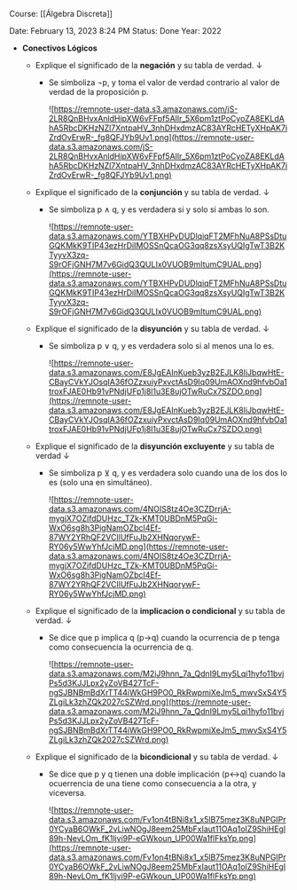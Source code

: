 Course: [[Álgebra Discreta]]

Date: February 13, 2023 8:24 PM
Status: Done
Year: 2022

- **Conectivos Lógicos**
    - Explique el significado de la **negación** y su tabla de verdad. ↓
        - Se simboliza ¬p, y toma el valor de verdad contrario al valor de verdad de la proposición p.
            
            ![https://remnote-user-data.s3.amazonaws.com/jS-2LR8QnBHvxAnldHipXW6vFFpf5AIlr_5X6pm1ztPoCyoZA8EKLdAhA5RbcDKHzNZl7XntpaHV_3nhDHxdmzAC83AYRcHETyXHpAK7iZrdOvErwR-_fg8QFJYb9Uv1.png](https://remnote-user-data.s3.amazonaws.com/jS-2LR8QnBHvxAnldHipXW6vFFpf5AIlr_5X6pm1ztPoCyoZA8EKLdAhA5RbcDKHzNZl7XntpaHV_3nhDHxdmzAC83AYRcHETyXHpAK7iZrdOvErwR-_fg8QFJYb9Uv1.png)
            
    - Explique el significado de la **conjunción** y su tabla de verdad. ↓
        - Se simboliza p ∧ q, y es verdadera si y solo si ambas lo son.
            
            ![https://remnote-user-data.s3.amazonaws.com/YTBXHPvDUDlqiqFT2MFhNuA8PSsDtuGQKMkK9TIP43ezHrDiIMOSSnQcaOG3qq8zsXsyUQIgTwT3B2KTyyvX3zq-S9rOFjGNH7M7v6GidQ3QULIx0VUOB9mItumC9UAL.png](https://remnote-user-data.s3.amazonaws.com/YTBXHPvDUDlqiqFT2MFhNuA8PSsDtuGQKMkK9TIP43ezHrDiIMOSSnQcaOG3qq8zsXsyUQIgTwT3B2KTyyvX3zq-S9rOFjGNH7M7v6GidQ3QULIx0VUOB9mItumC9UAL.png)
            
    - Explique el significado de la **disyunción** y su tabla de verdad. ↓
        - Se simboliza p ∨ q, y es verdadera solo si al menos una lo es.
            
            ![https://remnote-user-data.s3.amazonaws.com/E8JgEAInKueb3yzB2EJLK8liJbqwHtE-CBayCVkYJOsqIA36fOZzxuiyPxvctAsD9Iq09UmAOXnd9hfvbOa1troxFJAE0Hb91vPNdjUFp1j8l1u3E8ujOTwRuCx7SZDO.png](https://remnote-user-data.s3.amazonaws.com/E8JgEAInKueb3yzB2EJLK8liJbqwHtE-CBayCVkYJOsqIA36fOZzxuiyPxvctAsD9Iq09UmAOXnd9hfvbOa1troxFJAE0Hb91vPNdjUFp1j8l1u3E8ujOTwRuCx7SZDO.png)
            
    - Explique el significado de la **disyunción excluyente** y su tabla de verdad ↓
        - Se simboliza p ⊻ q, y es verdadera solo cuando una de los dos lo es (solo una en simultáneo).
            
            ![https://remnote-user-data.s3.amazonaws.com/4NOIS8tz4Oe3CZDrrjA-mygjX7OZifdDUHzc_TZk-KMT0UBDnM5PqGi-WxO6sg8h3PigNamOZbcI4Ef-87WY2YRhQF2VCIlUfFuJb2XHNqorywF-RY06y5WwYhfJcjMD.png](https://remnote-user-data.s3.amazonaws.com/4NOIS8tz4Oe3CZDrrjA-mygjX7OZifdDUHzc_TZk-KMT0UBDnM5PqGi-WxO6sg8h3PigNamOZbcI4Ef-87WY2YRhQF2VCIlUfFuJb2XHNqorywF-RY06y5WwYhfJcjMD.png)
            
    - Explique el significado de la **implicacion o condicional** y su tabla de verdad. ↓
        - Se dice que p implica q (p→q) cuando la ocurrencia de p tenga como consecuencia la ocurrencia de q.
            
            ![https://remnote-user-data.s3.amazonaws.com/M2iJ9hnn_7a_QdnI9Lmy5Lqi1hyfo11bvjPs5d3KJJLpx2yZoVB427TcF-ngSJBNBmBdXrTT44iWkGH9PO0_RkRwpmiXeJm5_mwvSxS4Y5ZLgiLk3zhZQk2027cSZWrd.png](https://remnote-user-data.s3.amazonaws.com/M2iJ9hnn_7a_QdnI9Lmy5Lqi1hyfo11bvjPs5d3KJJLpx2yZoVB427TcF-ngSJBNBmBdXrTT44iWkGH9PO0_RkRwpmiXeJm5_mwvSxS4Y5ZLgiLk3zhZQk2027cSZWrd.png)
            
        
    - Explique el significado de la **bicondicional** y su tabla de verdad. ↓
        - Se dice que p y q tienen una doble implicación (p↔q) cuando la ocuerrencia de una tiene como consecuencia a la otra, y viceversa.
            
            ![https://remnote-user-data.s3.amazonaws.com/Fv1on4tBNi8x1_x5lB75mez3K8uNPGIPr0YCyaB6OWkF_2vLiwNOgJ8eem25MbFxIaut11OAq1oIZ9ShiHEgl89h-NevLOm_fK1ljvi9P-eGWkoun_UP00Wa1flFksYp.png](https://remnote-user-data.s3.amazonaws.com/Fv1on4tBNi8x1_x5lB75mez3K8uNPGIPr0YCyaB6OWkF_2vLiwNOgJ8eem25MbFxIaut11OAq1oIZ9ShiHEgl89h-NevLOm_fK1ljvi9P-eGWkoun_UP00Wa1flFksYp.png)